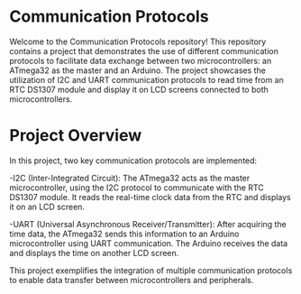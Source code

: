 # Communication Protocols
Welcome to the Communication Protocols repository! This repository contains a project that demonstrates the use of different communication protocols to facilitate data exchange between two microcontrollers: an ATmega32 as the master and an Arduino. The project showcases the utilization of I2C and UART communication protocols to read time from an RTC DS1307 module and display it on LCD screens connected to both microcontrollers.

# Project Overview
In this project, two key communication protocols are implemented:

-I2C (Inter-Integrated Circuit): The ATmega32 acts as the master microcontroller, using the I2C protocol to communicate with the RTC DS1307 module. It reads the real-time clock data from the RTC and displays it on an LCD screen.

-UART (Universal Asynchronous Receiver/Transmitter): After acquiring the time data, the ATmega32 sends this information to an Arduino microcontroller using UART communication. The Arduino receives the data and displays the time on another LCD screen.

This project exemplifies the integration of multiple communication protocols to enable data transfer between microcontrollers and peripherals.